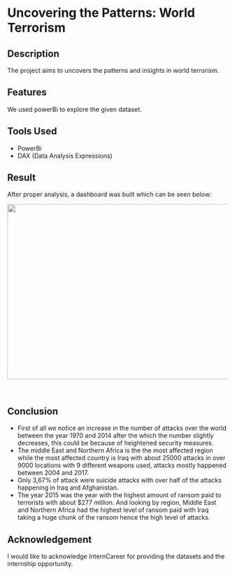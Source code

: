 # Uncovering the Patterns: World Terrorism

## Description 

The project aims to uncovers the patterns and insights in world terrorism. <br> 

## Features 

We used powerBi to explore the given dataset. <br> 

## Tools Used

* PowerBi
* DAX (Data Analysis Expressions)

## Result 

After proper analysis, a dashboard was built which can be seen below: 

<p align = 'center'> 
<img width='700' height='400' src = ''>
</p>  <br> 

## Conclusion

* First of all we notice an increase in the number of attacks over the world between the year 1970 and 2014 after the which the number slightly decreases, this could be because of heightened security measures.
*  The middle East and Northern Africa is the the most affected region while the most affected country is Iraq with about 25000 attacks in over 9000 locations with 9 different weapons used, attacks mostly happened between 2004 and 2017.
* Only 3,67% of attack were suicide attacks with over half of the attacks happening in Iraq and Afghanistan.
* The year 2015 was the year with the highest amount of ransom paid to terrorists with about $277 million. And looking by region, Middle East and Northern Africa had the highest level of ransom paid with Iraq taking a huge chunk of the ransom hence the high level of attacks. <br> 

## Acknowledgement 

I would like to acknowledge InternCareer for providing the datasets and the internship opportunity.

